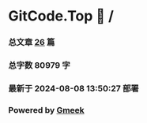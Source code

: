# GitCode.Top :link: / 
### 总文章 [26](//archive.html) 篇 
### 总字数 80979 字
### 最新于 2024-08-08 13:50:27 部署 
### Powered by [Gmeek](https://github.com/Meekdai/Gmeek)
